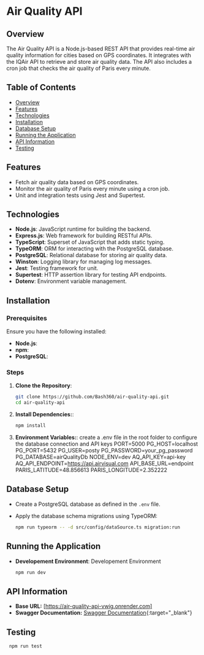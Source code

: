 # Air Quality API

## Overview

The Air Quality API is a Node.js-based REST API that provides real-time air quality information for cities based on GPS coordinates. It integrates with the IQAir API to retrieve and store air quality data. The API also includes a cron job that checks the air quality of Paris every minute.

## Table of Contents

- [Overview](#overview)
- [Features](#features)
- [Technologies](#technologies)
- [Installation](#installation)
- [Database Setup](#database-setup)
- [Running the Application](#running-the-application)
- [API Information](#api-endpoints)
- [Testing](#testing)

## Features

- Fetch air quality data based on GPS coordinates.
- Monitor the air quality of Paris every minute using a cron job.
- Unit and integration tests using Jest and Supertest.

## Technologies

- **Node.js**: JavaScript runtime for building the backend.
- **Express.js**: Web framework for building RESTful APIs.
- **TypeScript**: Superset of JavaScript that adds static typing.
- **TypeORM**: ORM for interacting with the PostgreSQL database.
- **PostgreSQL**: Relational database for storing air quality data.
- **Winston**: Logging library for managing log messages.
- **Jest**: Testing framework for unit.
- **Supertest**: HTTP assertion library for testing API endpoints.
- **Dotenv**: Environment variable management.

## Installation

### Prerequisites

Ensure you have the following installed:

- **Node.js**:
- **npm**:
- **PostgreSQL**:

### Steps

1. **Clone the Repository**:

   ```bash
   git clone https://github.com/Bash360/air-quality-api.git
   cd air-quality-api

2. **Install Dependencies:**:

   ```bash 
   npm install 

3. **Environment Variables:**:
  create a .env file in the root folder to configure the database connection and API keys
  PORT=5000
  PG_HOST=localhost
  PG_PORT=5432
  PG_USER=posty
  PG_PASSWORD=your_pg_password
  PG_DATABASE=airQualityDb
  NODE_ENV=dev
  AQ_API_KEY=api-key
  AQ_API_ENDPOINT=https://api.airvisual.com
  API_BASE_URL=endpoint
  PARIS_LATITUDE=48.856613
  PARIS_LONGITUDE=2.352222


## Database Setup

- Create a PostgreSQL database as defined in the `.env` file.
- Apply the database schema migrations using TypeORM:

  ```bash
  npm run typeorm -- -d src/config/dataSource.ts migration:run


## Running the Application 
- **Developement Environment**: Developement Environment
  ```bash
  npm run dev


## API Information

- **Base URL:** [https://air-quality-api-vwig.onrender.com]
- **Swagger Documentation:** [Swagger Documentation](https://air-quality-api-vwig.onrender.com/api-docs){:target="_blank"}


## Testing

  ```bash
   npm run test

